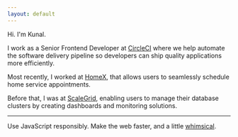 ```yaml
---
layout: default
---
```


Hi. I'm Kunal.

I work as a Senior Frontend Developer at [CircleCI][circleci] where we help automate the software delivery pipeline so developers can ship quality applications more efficiently.

Most recently, I worked at [HomeX][homex], that allows users to seamlessly schedule home service appointments.

Before that, I was at [ScaleGrid][scalegrid], enabling users to manage their database clusters by creating dashboards and monitoring solutions.

<hr />

Use JavaScript responsibly. Make the web faster, and a little [whimsical](/404).

[circleci]: https://circleci.com/
[homex]: https://homex.com/
[scalegrid]: https://scalegrid.io
